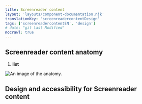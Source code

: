 ```yaml
---
title: Screenreader content
layout: 'layouts/component-documentation.njk'
translationKey: 'screenreadercontentDesign'
tags: ['screenreadercontentEN', 'design']
# date: "git Last Modified"
nocrawl: true
---
```


## Screenreader content anatomy

<ol class="anatomy-list">
  <li><strong>list</strong></li>
</ol>

<img class="b-sm b-default p-400" src="/images/{local}/components/anatomy/gcds-screenreader-content-anatomy.svg" alt="An image of the anatomy." />

## Design and accessibility for Screenreader content

